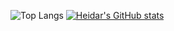 ![Top Langs](https://github-readme-stats.vercel.app/api/top-langs/?username=heidaraliy&hide=javascript,html)
[![Heidar's GitHub stats](https://github-readme-stats.vercel.app/api?username=heidaraliy)](https://github.com/heidaraliy/github-readme-stats)
